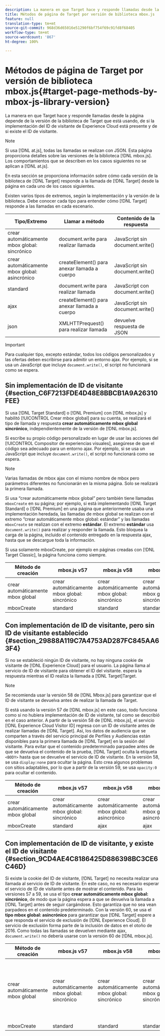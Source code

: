 ```yaml
---
description: La manera en que Target hace y responde llamadas desde la página depende de la versión de la biblioteca de Target que está usando, de si la implementación del ID de visitante de Experience Cloud está presente y de si existe el ID de visitante.
title: Métodos de página de Target por versión de biblioteca mbox.js
feature: null
translation-type: tm+mt
source-git-commit: 968d36d65016e51290f6bf754f69c91fd8f68405
workflow-type: tm+mt
source-wordcount: '867'
ht-degree: 100%

---
```



# Métodos de página de Target por versión de biblioteca mbox.js{#target-page-methods-by-mbox-js-library-version}

La manera en que Target hace y responde llamadas desde la página depende de la versión de la biblioteca de Target que está usando, de si la implementación del ID de visitante de Experience Cloud está presente y de si existe el ID de visitante.

>[!NOTE]
>
>Si usa [!DNL at.js], todas las llamadas se realizan con JSON. Esta página proporciona detalles sobre las versiones de la biblioteca [!DNL mbox.js]. Los comportamientos que se describen en los casos siguientes no se aplican a [!DNL at.js].

En esta sección se proporciona información sobre cómo cada versión de la biblioteca de [!DNL Target] responde a la llamada de [!DNL Target] desde la página en cada uno de los casos siguientes.

Existen varios tipos de extremos, según la implementación y la versión de la biblioteca. Debe conocer cada tipo para entender cómo [!DNL Target] responde a las llamadas en cada escenario.

| Tipo/Extremo | Llamar a método | Contenido de la respuesta |
|--- |--- |--- |
| crear automáticamente mbox global: sincrónico | document.write para realizar llamada | JavaScript sin document.write() |
| crear automáticamente mbox global: asincrónico | createElement() para anexar llamada a cuerpo | JavaScript sin document.write() |
| standard | document.write para realizar llamada | JavaScript con document.write() |
| ajax | createElement() para anexar llamada a cuerpo | JavaScript sin document.write() |
| json | XMLHTTPrequest() para realizar llamada | devuelve respuesta de JSON |

>[!IMPORTANT]
>
>Para cualquier tipo, excepto estándar, todos los códigos personalizados y las ofertas deben escribirse para admitir un entorno ajax. Por ejemplo, si se usa un JavaScript que incluye `document.write()`, el script no funcionará como se espera.

## Sin implementación de ID de visitante {#section_C6F7213FDE4D48E8BBCB1A9A26310FEE}

Si usa [!DNL Target Standard] o [!DNL Premium] con [!DNL mbox.js] y habilitó [!UICONTROL Crear mbox global] para su cuenta, se realizará el tipo de llamada y respuesta **crear automáticamente mbox global sincrónico**, independientemente de la versión de [!DNL mbox.js].

Si escribe su propio código personalizado en lugar de usar las acciones del [!UICONTROL Compositor de experiencias visuales], asegúrese de que el código sea adecuado para un entorno ajax. Por ejemplo, si se usa un JavaScript que incluye `document.write()`, el script no funcionará como se espera.

>[!NOTE]
>
>Varias llamadas de mbox ajax con el mismo nombre de mbox pero parámetros diferentes no funcionarán en la misma página. Solo se realizará la primera llamada.

Si usa “crear automáticamente mbox global” pero también tiene llamadas `mboxCreate` en su página; por ejemplo, si está implementando [!DNL Target Standard] o [!DNL Premium] en una página que anteriormente usaba una implementación heredada, las llamadas de mbox global se realizan con el extremo “crear automáticamente mbox global: estándar” y las llamadas `mboxCreate` se realizan con el extremo **estándar**. El extremo **estándar** usa `document.write()` para realizar y responder la llamada. Esto bloquea la carga de la página, incluido el contenido entregado en la respuesta ajax, hasta que se descargue toda la información.

Si usa solamente mboxCreate, por ejemplo en páginas creadas con [!DNL Target Classic], la página funciona como siempre.

| Método de creación | mbox.js v57 | mbox.js v58 | mbox.js v59 | mbox.js v60 |
|---|---|---|---|---|
| crear automáticamente mbox global | crear automáticamente mbox global: sincrónico | crear automáticamente mbox global: sincrónico | crear automáticamente mbox global: sincrónico | crear automáticamente mbox global: sincrónico |
| mboxCreate | standard | standard | standard | standard |

## Con implementación de ID de visitante, pero sin ID de visitante establecido   {#section_29888A119C7A4753AD287FC845AA63F4}

Si no se estableció ningún ID de visitante, no hay ninguna cookie de visitante de [!DNL Experience Cloud] para el usuario. La página llama al servicio de ID de visitante para obtener el ID del visitante.  espera la respuesta mientras el ID realiza la llamada a [!DNL Target]Target.

>[!NOTE]
>
>Se recomienda usar la versión 58 de [!DNL Mbox.js] para garantizar que el ID de visitante se devuelva antes de realizar la llamada de Target.

Si está usando la versión 57 de [!DNL mbox.js] en este caso, todo funciona como si no hubiera implementación de ID de visitante, tal como se describió en el caso anterior. A partir de la versión 58 de [!DNL mbox.js], el servicio [!DNL Experience Cloud Visitor ID] regresa con un ID de visitante antes de realizar llamadas de [!DNL Target]. Así, los datos de audiencia que se comparten a través del servicio principal de Perfiles y Audiencias están disponibles para la primera llamada de [!DNL Target] en la sesión del visitante. Para evitar que el contenido predeterminado parpadee antes de que se devuelva el contenido de la prueba, [!DNL Target] oculta la etiqueta `<BODY>` hasta que se devuelve el servicio de ID de visitante. En la versión 58, se usa `display:none` para ocultar la página. Esto crea algunos problemas con sitios adaptables, por lo que a partir de la versión 59, se usa `opacity:0` para ocultar el contenido.

| Método de creación | mbox.js v57 | mbox.js v58 | mbox.js v59 | mbox.js v60 |
|---|---|---|---|---|
| crear automáticamente mbox global | crear automáticamente mbox global: sincrónico | crear automáticamente mbox global: asincrónico | crear automáticamente mbox global: asincrónico | crear automáticamente mbox global: asincrónico |
| mboxCreate | standard | ajax | ajax | ajax |

## Con implementación de ID de visitante, y existe el ID de visitante   {#section_9CD4AE4C8186425D886398BC3CE6C46D}

Si existe la cookie del ID de visitante, [!DNL Target] no necesita realizar una llamada al servicio de ID de visitante. En este caso, no es necesario esperar el servicio de ID de visitante antes de mostrar el contenido. Para las versiones 57 a 59, se usa el tipo **crear automáticamente mbox global: sincrónico**, de modo que la página espera a que se devuelva la llamada a [!DNL Target] antes de seguir cargándose. Esto garantiza que no sea vean parpadeos en el contenido predeterminado. Con la versión 60, se usa el **tipo mbox global: asincrónico** para garantizar que [!DNL Target] espere a que responda el servicio de exclusión de [!DNL Experience Cloud]. El servicio de exclusión forma parte de la inclusión de datos en el otoño de 2016. Como todas las llamadas se devuelven mediante ajax, `document.write()` no debería usarse con la versión 60 de [!DNL mbox.js].

| Método de creación | mbox.js v57 | mbox.js v58 | mbox.js v59 | mbox.js v60 |
|---|---|---|---|---|
| crear automáticamente mbox global | crear automáticamente mbox global: sincrónico | crear automáticamente mbox global: sincrónico | crear automáticamente mbox global: sincrónico | crear automáticamente mbox global: asincrónico (para admitir el desarrollo de la inclusión de datos, que se lanzará más tarde en 2016) |
| mboxCreate | standard | standard | standard | ajax |